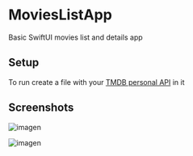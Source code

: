 # MoviesListApp
Basic SwiftUI movies list and details app

## Setup
To run create a file with your [TMDB personal API](https://www.themoviedb.org/settings/api/new/form?type=developer) in it

## Screenshots
![imagen](https://user-images.githubusercontent.com/24754685/217625213-94211669-bc95-4ab5-9b6e-560a856dd2c4.png)

![imagen](https://user-images.githubusercontent.com/24754685/217625342-d7a89152-1bc0-4e51-9d26-55db97bcd6ed.png)
